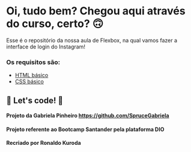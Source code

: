 # Oi, tudo bem? Chegou aqui através do curso, certo? 🙃

Esse é o repositório da nossa aula de Flexbox, na qual vamos fazer a interface de login do Instagram! 

### Os requisitos são:

* [HTML básico](https://www.w3schools.com/html/)
* [CSS básico](https://developer.mozilla.org/pt-BR/docs/Web/CSS)

## 🚀 Let's code! 🚀

#### Projeto da Gabriela Pinheiro https://github.com/SpruceGabriela 
#### Projeto referente ao Bootcamp Santander pela plataforma DIO
#### Recriado por Ronaldo Kuroda
